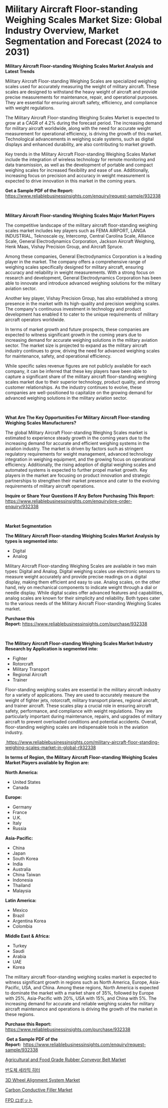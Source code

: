 <p><h1>Military Aircraft Floor-standing Weighing Scales Market Size: Global Industry Overview, Market Segmentation and Forecast (2024 to 2031)</h1></p><p><strong>Military Aircraft Floor-standing Weighing Scales Market Analysis and Latest Trends</strong></p>
<p><p>Military Aircraft Floor-standing Weighing Scales are specialized weighing scales used for accurately measuring the weight of military aircraft. These scales are designed to withstand the heavy weight of aircraft and provide precise measurements for maintenance, repair, and operational purposes. They are essential for ensuring aircraft safety, efficiency, and compliance with weight regulations.</p><p>The Military Aircraft Floor-standing Weighing Scales Market is expected to grow at a CAGR of 4.2% during the forecast period. The increasing demand for military aircraft worldwide, along with the need for accurate weight measurement for operational efficiency, is driving the growth of this market. Technological advancements in weighing scale systems, such as digital displays and enhanced durability, are also contributing to market growth.</p><p>Key trends in the Military Aircraft Floor-standing Weighing Scales Market include the integration of wireless technology for remote monitoring and data transmission, as well as the development of portable and compact weighing scales for increased flexibility and ease of use. Additionally, increasing focus on precision and accuracy in weight measurement is expected to drive innovation in this market in the coming years.</p></p>
<p><strong>Get a Sample PDF of the Report:&nbsp;</strong> <a href="https://www.reliablebusinessinsights.com/enquiry/request-sample/932338">https://www.reliablebusinessinsights.com/enquiry/request-sample/932338</a></p>
<p>&nbsp;</p>
<p><strong>Military Aircraft Floor-standing Weighing Scales Major Market Players</strong></p>
<p><p>The competitive landscape of the military aircraft floor-standing weighing scales market includes key players such as FEMA AIRPORT, LANGA INDUSTRIAL, Teknoscale oy, Intercomp, Central Carolina Scale, Alliance Scale, General Electrodynamics Corporation, Jackson Aircraft Weighing, Henk Maas, Vishay Precision Group, and Aircraft Spruce.</p><p>Among these companies, General Electrodynamics Corporation is a leading player in the market. The company offers a comprehensive range of weighing scales specifically designed for military aircraft, ensuring accuracy and reliability in weight measurements. With a strong focus on research and development, General Electrodynamics Corporation has been able to innovate and introduce advanced weighing solutions for the military aviation sector.</p><p>Another key player, Vishay Precision Group, has also established a strong presence in the market with its high-quality and precision weighing scales. The company's continuous investment in technology and product development has enabled it to cater to the unique requirements of military aircraft operators worldwide.</p><p>In terms of market growth and future prospects, these companies are expected to witness significant growth in the coming years due to increasing demand for accurate weighing solutions in the military aviation sector. The market size is projected to expand as the military aircraft industry continues to grow, driving the need for advanced weighing scales for maintenance, safety, and operational efficiency.</p><p>While specific sales revenue figures are not publicly available for each company, it can be inferred that these key players have been able to capture a significant share of the military aircraft floor-standing weighing scales market due to their superior technology, product quality, and strong customer relationships. As the industry continues to evolve, these companies are well-positioned to capitalize on the growing demand for advanced weighing solutions in the military aviation sector.</p></p>
<p>&nbsp;</p>
<p><strong>What Are The Key Opportunities For Military Aircraft Floor-standing Weighing Scales Manufacturers?</strong></p>
<p><p>The global Military Aircraft Floor-standing Weighing Scales market is estimated to experience steady growth in the coming years due to the increasing demand for accurate and efficient weighing systems in the aviation industry. The market is driven by factors such as stringent regulatory requirements for weight management, advanced technology integration in weighing equipment, and the growing focus on operational efficiency. Additionally, the rising adoption of digital weighing scales and automated systems is expected to further propel market growth. Key players in the market are focusing on product innovation and strategic partnerships to strengthen their market presence and cater to the evolving requirements of military aircraft operations.</p></p>
<p><strong>Inquire or Share Your Questions If Any Before Purchasing This Report:</strong> <a href="https://www.reliablebusinessinsights.com/enquiry/pre-order-enquiry/932338">https://www.reliablebusinessinsights.com/enquiry/pre-order-enquiry/932338</a></p>
<p>&nbsp;</p>
<p><strong>Market Segmentation</strong></p>
<p><strong>The Military Aircraft Floor-standing Weighing Scales Market Analysis by types is segmented into:</strong></p>
<p><ul><li>Digital</li><li>Analog</li></ul></p>
<p><p>Military Aircraft Floor-standing Weighing Scales are available in two main types: Digital and Analog. Digital weighing scales use electronic sensors to measure weight accurately and provide precise readings on a digital display, making them efficient and easy to use. Analog scales, on the other hand, rely on mechanical components to indicate weight through a dial or needle display. While digital scales offer advanced features and capabilities, analog scales are known for their simplicity and reliability. Both types cater to the various needs of the Military Aircraft Floor-standing Weighing Scales market.</p></p>
<p><strong>Purchase this Report:&nbsp;</strong><a href="https://www.reliablebusinessinsights.com/purchase/932338">https://www.reliablebusinessinsights.com/purchase/932338</a></p>
<p>&nbsp;</p>
<p><strong>The Military Aircraft Floor-standing Weighing Scales Market Industry Research by Application is segmented into:</strong></p>
<p><ul><li>Fighter</li><li>Rotorcraft</li><li>Military Transport</li><li>Regional Aircraft</li><li>Trainer</li></ul></p>
<p><p>Floor-standing weighing scales are essential in the military aircraft industry for a variety of applications. They are used to accurately measure the weight of fighter jets, rotorcraft, military transport planes, regional aircraft, and trainer aircraft. These scales play a crucial role in ensuring aircraft safety, performance, and compliance with weight regulations. They are particularly important during maintenance, repairs, and upgrades of military aircraft to prevent overloaded conditions and potential accidents. Overall, floor-standing weighing scales are indispensable tools in the aviation industry.</p></p>
<p><a href="https://www.reliablebusinessinsights.com/military-aircraft-floor-standing-weighing-scales-market-in-global-r932338">&nbsp;https://www.reliablebusinessinsights.com/military-aircraft-floor-standing-weighing-scales-market-in-global-r932338</a></p>
<p><strong>In terms of Region, the Military Aircraft Floor-standing Weighing Scales Market Players available by Region are:</strong></p>
<p>
    <p> <strong> North America: </strong>
        <ul>
            <li>United States</li>
            <li>Canada</li>
        </ul>
        </p> 
    <p> <strong> Europe: </strong>
        <ul>
            <li>Germany</li>
            <li>France</li>
            <li>U.K.</li>
            <li>Italy</li>
            <li>Russia</li>
        </ul>
        </p> 
    <p> <strong> Asia-Pacific: </strong>
        <ul>
            <li>China</li>
            <li>Japan</li>
            <li>South Korea</li>
            <li>India</li>
            <li>Australia</li>
            <li>China Taiwan</li>
            <li>Indonesia</li>
            <li>Thailand</li>
            <li>Malaysia</li>
        </ul>
        </p> 
    <p> <strong> Latin America: </strong>
        <ul>
            <li>Mexico</li>
            <li>Brazil</li>
            <li>Argentina Korea</li>
            <li>Colombia</li>
        </ul>
        </p> 
    <p> <strong> Middle East & Africa: </strong>
        <ul>
            <li>Turkey</li>
            <li>Saudi</li>
            <li>Arabia</li>
            <li>UAE</li>
            <li>Korea</li>
        </ul>
    </p>
    </p>
<p><p>The military aircraft floor-standing weighing scales market is expected to witness significant growth in regions such as North America, Europe, Asia-Pacific, USA, and China. Among these regions, North America is expected to dominate the market with a market share of 35%, followed by Europe with 25%, Asia-Pacific with 20%, USA with 15%, and China with 5%. The increasing demand for accurate and reliable weighing scales for military aircraft maintenance and operations is driving the growth of the market in these regions.</p></p>
<p><strong>Purchase this Report: </strong><a href="https://www.reliablebusinessinsights.com/purchase/932338">https://www.reliablebusinessinsights.com/purchase/932338</a></p>
<p>&nbsp;<strong>Get a Sample PDF of the Report:&nbsp;&nbsp;</strong><a href="https://www.reliablebusinessinsights.com/enquiry/request-sample/932338">https://www.reliablebusinessinsights.com/enquiry/request-sample/932338</a></p>
<p><strong></strong></p>
<p><p><a href="https://github.com/ksleyeze/Market-Research-Report-List-1/blob/main/agricultural-and-food-grade-rubber-conveyor-belt-market.md">Agricultural and Food Grade Rubber Conveyor Belt Market</a></p><p><a href="https://github.com/laholand/Market-Research-Report-List-4/blob/main/3589509124203.md">반도체 세라믹 히터</a></p><p><a href="https://medium.com/@loganunn65756/3d-wheel-alignment-system-market-global-market-insights-and-sales-trends-2024-to-2031-c9ea6985786c">3D Wheel Alignment System Market</a></p><p><a href="https://medium.com/@chloeconn57/future-trends-in-global-carbon-conductive-filler-market-market-insights-and-analysis-from-2024-to-d7ec08bcb955">Carbon Conductive Filler Market</a></p><p><a href="https://github.com/mohamedbakry57/Market-Research-Report-List-4/blob/main/8830878122764.md">FPD ロボット</a></p></p>